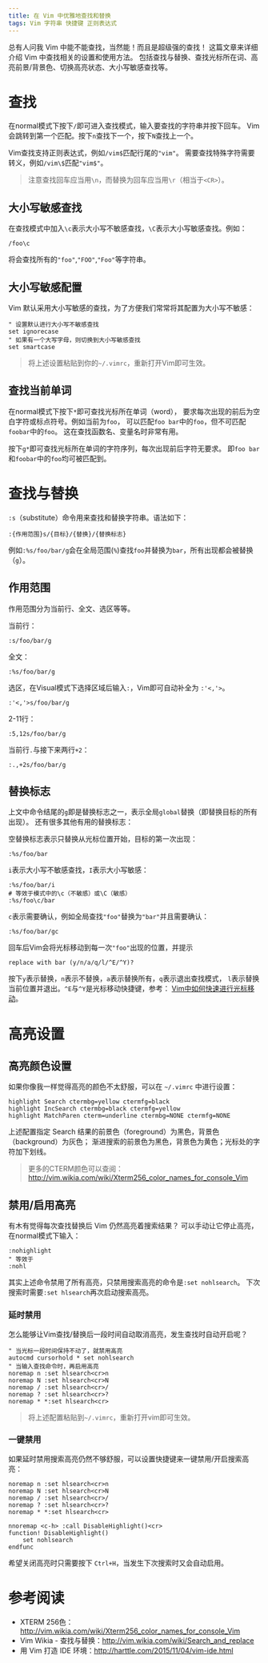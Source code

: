```yaml
---
title: 在 Vim 中优雅地查找和替换
tags: Vim 字符串 快捷键 正则表达式
---
```


总有人问我 Vim 中能不能查找，当然能！而且是超级强的查找！
这篇文章来详细介绍 Vim 中查找相关的设置和使用方法。
包括查找与替换、查找光标所在词、高亮前景/背景色、切换高亮状态、大小写敏感查找等。

<!--more-->

# 查找

在normal模式下按下`/`即可进入查找模式，输入要查找的字符串并按下回车。
Vim会跳转到第一个匹配。按下`n`查找下一个，按下`N`查找上一个。

Vim查找支持正则表达式，例如`/vim$`匹配行尾的`"vim"`。
需要查找特殊字符需要转义，例如`/vim\$`匹配`"vim$"`。

> 注意查找回车应当用`\n`，而替换为回车应当用`\r`（相当于`<CR>`）。

## 大小写敏感查找

在查找模式中加入`\c`表示大小写不敏感查找，`\C`表示大小写敏感查找。例如：

```
/foo\c
```

将会查找所有的`"foo"`,`"FOO"`,`"Foo"`等字符串。

## 大小写敏感配置

Vim 默认采用大小写敏感的查找，为了方便我们常常将其配置为大小写不敏感：

```vim
" 设置默认进行大小写不敏感查找
set ignorecase
" 如果有一个大写字母，则切换到大小写敏感查找
set smartcase 
```

> 将上述设置粘贴到你的`~/.vimrc`，重新打开Vim即可生效。

## 查找当前单词

在normal模式下按下`*`即可查找光标所在单词（word），
要求每次出现的前后为空白字符或标点符号。例如当前为`foo`，
可以匹配`foo bar`中的`foo`，但不可匹配`foobar`中的`foo`。
这在查找函数名、变量名时非常有用。

按下`g*`即可查找光标所在单词的字符序列，每次出现前后字符无要求。
即`foo bar`和`foobar`中的`foo`均可被匹配到。

# 查找与替换

`:s`（substitute）命令用来查找和替换字符串。语法如下：

```
:{作用范围}s/{目标}/{替换}/{替换标志}
```

例如`:%s/foo/bar/g`会在全局范围(`%`)查找`foo`并替换为`bar`，所有出现都会被替换（`g`）。

## 作用范围

作用范围分为当前行、全文、选区等等。

当前行：

```
:s/foo/bar/g
```

全文：

```
:%s/foo/bar/g
```

选区，在Visual模式下选择区域后输入`:`，Vim即可自动补全为 `:'<,'>`。

```
:'<,'>s/foo/bar/g
```

2-11行：

```
:5,12s/foo/bar/g
```

当前行`.`与接下来两行`+2`：

```
:.,+2s/foo/bar/g
```

## 替换标志

上文中命令结尾的`g`即是替换标志之一，表示全局`global`替换（即替换目标的所有出现）。
还有很多其他有用的替换标志：

空替换标志表示只替换从光标位置开始，目标的第一次出现：

```
:%s/foo/bar
```

`i`表示大小写不敏感查找，`I`表示大小写敏感：

```
:%s/foo/bar/i
# 等效于模式中的\c（不敏感）或\C（敏感）
:%s/foo\c/bar
```

`c`表示需要确认，例如全局查找`"foo"`替换为`"bar"`并且需要确认：

```
:%s/foo/bar/gc
```

回车后Vim会将光标移动到每一次`"foo"`出现的位置，并提示

```
replace with bar (y/n/a/q/l/^E/^Y)?
```

按下`y`表示替换，`n`表示不替换，`a`表示替换所有，`q`表示退出查找模式，
`l`表示替换当前位置并退出。`^E`与`^Y`是光标移动快捷键，参考： 
[Vim中如何快速进行光标移动][cursor]。


# 高亮设置

## 高亮颜色设置

如果你像我一样觉得高亮的颜色不太舒服，可以在 `~/.vimrc` 中进行设置：

```vim
highlight Search ctermbg=yellow ctermfg=black 
highlight IncSearch ctermbg=black ctermfg=yellow 
highlight MatchParen cterm=underline ctermbg=NONE ctermfg=NONE
```

上述配置指定 Search 结果的前景色（foreground）为黑色，背景色（background）为灰色；
渐进搜索的前景色为黑色，背景色为黄色；光标处的字符加下划线。

> 更多的CTERM颜色可以查阅：<http://vim.wikia.com/wiki/Xterm256_color_names_for_console_Vim>

## 禁用/启用高亮

有木有觉得每次查找替换后 Vim 仍然高亮着搜索结果？
可以手动让它停止高亮，在normal模式下输入：

```vim
:nohighlight
" 等效于
:nohl
```

其实上述命令禁用了所有高亮，只禁用搜索高亮的命令是`:set nohlsearch`。
下次搜索时需要`:set hlsearch`再次启动搜索高亮。

### 延时禁用

怎么能够让Vim查找/替换后一段时间自动取消高亮，发生查找时自动开启呢？

```vim
" 当光标一段时间保持不动了，就禁用高亮
autocmd cursorhold * set nohlsearch
" 当输入查找命令时，再启用高亮
noremap n :set hlsearch<cr>n
noremap N :set hlsearch<cr>N
noremap / :set hlsearch<cr>/
noremap ? :set hlsearch<cr>?
noremap * *:set hlsearch<cr>
```

> 将上述配置粘贴到`~/.vimrc`，重新打开vim即可生效。

### 一键禁用

如果延时禁用搜索高亮仍然不够舒服，可以设置快捷键来一键禁用/开启搜索高亮：

```
noremap n :set hlsearch<cr>n
noremap N :set hlsearch<cr>N
noremap / :set hlsearch<cr>/
noremap ? :set hlsearch<cr>?
noremap * *:set hlsearch<cr>

nnoremap <c-h> :call DisableHighlight()<cr>
function! DisableHighlight()
    set nohlsearch
endfunc
```

希望关闭高亮时只需要按下 `Ctrl+H`，当发生下次搜索时又会自动启用。

# 参考阅读

* XTERM 256色：<http://vim.wikia.com/wiki/Xterm256_color_names_for_console_Vim>
* Vim Wikia - 查找与替换：<http://vim.wikia.com/wiki/Search_and_replace>
* 用 Vim 打造 IDE 环境：<http://harttle.com/2015/11/04/vim-ide.html>

[cursor]: /2015/11/07/vim-cursor.html
